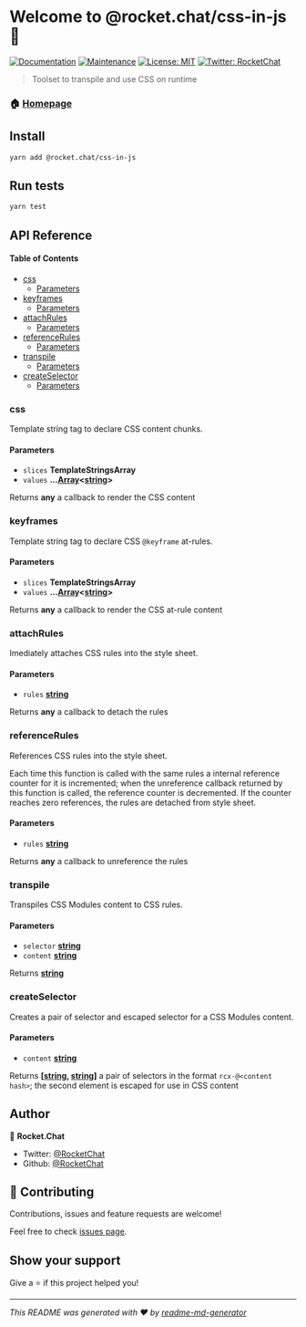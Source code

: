 # Welcome to @rocket.chat/css-in-js 👋

[![Documentation](https://img.shields.io/badge/documentation-yes-brightgreen.svg)](https://github.com/RocketChat/Rocket.Chat.Fuselage#readme)
[![Maintenance](https://img.shields.io/badge/Maintained%3F-yes-green.svg)](https://github.com/RocketChat/Rocket.Chat.Fuselage/graphs/commit-activity)
[![License: MIT](https://img.shields.io/github/license/RocketChat/@rocket.chat/css-in-js)](https://github.com/RocketChat/Rocket.Chat.Fuselage/blob/master/LICENSE)
[![Twitter: RocketChat](https://img.shields.io/twitter/follow/RocketChat.svg?style=social)](https://twitter.com/RocketChat)

> Toolset to transpile and use CSS on runtime

### 🏠 [Homepage](https://rocket.chat/Rocket.Chat.Fuselage)

## Install

```sh
yarn add @rocket.chat/css-in-js
```

## Run tests

```sh
yarn test
```

## API Reference

<!-- Generated by documentation.js. Update this documentation by updating the source code. -->

#### Table of Contents

-   [css](#css)
    -   [Parameters](#parameters)
-   [keyframes](#keyframes)
    -   [Parameters](#parameters-1)
-   [attachRules](#attachrules)
    -   [Parameters](#parameters-2)
-   [referenceRules](#referencerules)
    -   [Parameters](#parameters-3)
-   [transpile](#transpile)
    -   [Parameters](#parameters-4)
-   [createSelector](#createselector)
    -   [Parameters](#parameters-5)

### css

Template string tag to declare CSS content chunks.

#### Parameters

-   `slices` **TemplateStringsArray**
-   `values` **...[Array](https://developer.mozilla.org/docs/Web/JavaScript/Reference/Global_Objects/Array)&lt;[string](https://developer.mozilla.org/docs/Web/JavaScript/Reference/Global_Objects/String)>**

Returns **any** a callback to render the CSS content

### keyframes

Template string tag to declare CSS `@keyframe` at-rules.

#### Parameters

-   `slices` **TemplateStringsArray**
-   `values` **...[Array](https://developer.mozilla.org/docs/Web/JavaScript/Reference/Global_Objects/Array)&lt;[string](https://developer.mozilla.org/docs/Web/JavaScript/Reference/Global_Objects/String)>**

Returns **any** a callback to render the CSS at-rule content

### attachRules

Imediately attaches CSS rules into the style sheet.

#### Parameters

-   `rules` **[string](https://developer.mozilla.org/docs/Web/JavaScript/Reference/Global_Objects/String)**

Returns **any** a callback to detach the rules

### referenceRules

References CSS rules into the style sheet.

Each time this function is called with the same rules a internal reference counter for it
is incremented; when the unreference callback returned by this function is called, the reference
counter is decremented. If the counter reaches zero references, the rules are detached from
style sheet.

#### Parameters

-   `rules` **[string](https://developer.mozilla.org/docs/Web/JavaScript/Reference/Global_Objects/String)**

Returns **any** a callback to unreference the rules

### transpile

Transpiles CSS Modules content to CSS rules.

#### Parameters

-   `selector` **[string](https://developer.mozilla.org/docs/Web/JavaScript/Reference/Global_Objects/String)**
-   `content` **[string](https://developer.mozilla.org/docs/Web/JavaScript/Reference/Global_Objects/String)**

Returns **[string](https://developer.mozilla.org/docs/Web/JavaScript/Reference/Global_Objects/String)**

### createSelector

Creates a pair of selector and escaped selector for a CSS Modules content.

#### Parameters

-   `content` **[string](https://developer.mozilla.org/docs/Web/JavaScript/Reference/Global_Objects/String)**

Returns **\[[string](https://developer.mozilla.org/docs/Web/JavaScript/Reference/Global_Objects/String), [string](https://developer.mozilla.org/docs/Web/JavaScript/Reference/Global_Objects/String)]** a pair of selectors in the format `rcx-@<content hash>`; the second element is escaped
for use in CSS content

## Author

👤 **Rocket.Chat**

-   Twitter: [@RocketChat](https://twitter.com/RocketChat)
-   Github: [@RocketChat](https://github.com/RocketChat)

## 🤝 Contributing

Contributions, issues and feature requests are welcome!

Feel free to check [issues page](https://github.com/RocketChat/Rocket.Chat.Fuselage/issues).

## Show your support

Give a ⭐️ if this project helped you!

* * *

_This README was generated with ❤️ by [readme-md-generator](https://github.com/kefranabg/readme-md-generator)_
